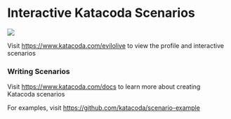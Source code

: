 # Interactive Katacoda Scenarios

[![](http://shields.katacoda.com/katacoda/evilolive/count.svg)](https://www.katacoda.com/evilolive "Get your profile on Katacoda.com")

Visit https://www.katacoda.com/evilolive to view the profile and interactive scenarios

### Writing Scenarios
Visit https://www.katacoda.com/docs to learn more about creating Katacoda scenarios

For examples, visit https://github.com/katacoda/scenario-example
